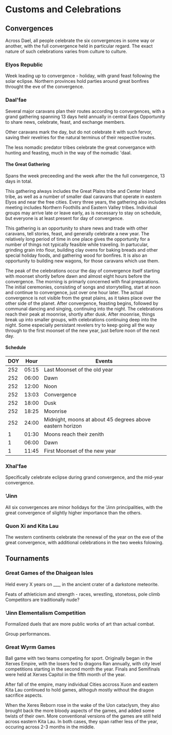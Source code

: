 # Customs and Celebrations

## Convergences

Across Dael, all people celebrate the six convergences in some way or another, with the full convergence held in particular regard. 
The exact nature of such celebrations varies from culture to culture.

### Elyos Republic

Week leading up to convergence - holiday, with grand feast following the solar eclipse.
Northern provinces hold parties around great bonfires throught the eve of the convergence.


### Daal'fae

Several major caravans plan their routes according to convergences, with a grand gathering spanning 13 days held annually in central Eaos
Opportunity to share news, celebrate, feast, and exchange members.

Other caravans mark the day, but do not celebrate it with such fervor, saving their revelries for the natural terminus of their respective routes.

The less nomadic predator tribes celebrate the great convergance with hunting and feasting, much in the way of the nomadic 'daal.

#### The Great Gathering

Spans the week preceeding and the week after the the full convergence, 13 days in total. 

This gathering always includes the Great Plains tribe and Center Inland tribe, as well as a number of smaller daal caravans that operate in eastern Elyos and near the free cities.
Every three years, the gathering also includes meeting includes Northern Foothills and Eastern Valley tribes. Individual groups may arrive late or leave early, as is necessary to stay on schedule, 
but everyone is at least present for day of convergence.

This gathering is an opportunity to share news and trade with other caravans, tell stories, feast, and generally celebrate a new year.
The relatively long period of time in one place gives the opportunity for a number of things not typically feasible while traveling.
In partucular, grinding grain into flour, building clay ovens for baking breads and other special holiday foods, and gathering wood for bonfires.
It is also an opportunity to building new wagons, for those caravans which use them.

The peak of the celebrations occur the day of convergence itself starting with moonset shortly before dawn and almost eight hours before the convergence.
The morning is primarly concerned with final preparations. The initial ceremonies, consisting of songs and storrytelling, start at noon and continue to convergence, just over one hour later.
The actual convergence is not visible from the great plains, as it takes place over the other side of the planet.
After convergence, feasting begins, followed by communal dancing and singing, continuing into the night. The celebrations reach their peak at moonrise, shortly after dusk. 
After moonrise, things break up into smaller groups, with celebrations continuing deep into the night.
Some especially persistant revelers try to keep going all the way through to the first moonset of the new year, just before noon of the next day.

#### Schedule

| DOY | Hour  | Events                           |
|-----|-------|----------------------------------|
| 252 | 05:15 | Last Moonset of the old year     |
| 252 | 06:00 | Dawn                             |
| 252 | 12:00 | Noon                             |
| 252 | 13:03 | Convergence                      |
| 252 | 18:00 | Dusk                             |
| 252 | 18:25 | Moonrise                         |
| 252 | 24:00 | Midnight, moons at about 45 degrees above eastern horizon |
|   1 | 01:30 | Moons reach their zenith         |
|   1 | 06:00 | Dawn                             |
|   1 | 11:45 | First Moonset of the new year    |

### Xhal'fae

Specifically celebrate eclipse during grand convergence, and the mid-year convergence.

### 'Jinn

All six convergences are minor holidays for the 'Jinn principalities, with the great convergence of slightly higher importance than the others.


### Quon Xi and Kita Lau

The western continents celebrate the renewal of the year on the eve of the great convergence, with additional celebrations in the two weeks folowing.

## Tournaments

### Great Games of the Dhaigean Isles

Held every X years on ___, in the ancient crater of a darkstone meteorite.

Feats of athleticism and strength - races, wrestling, stonetoss, pole climb
Competitors are traditionally nude?

### 'Jinn Elementalism Competition

Formalized duels that are more public works of art than actual combat.

Group performances.


### Great Wyrm Games

Ball game with two teams competing for sport. Originally began in the Xerxes Empire, with the losers fed to dragons
Ran annually, with city level competitions starting in the second month the year.
Finals and Semifinals were held at Xerxes Capitol in the fifth month of the year.

After fall of the empire, many individual Cities accross Xuon and eastern Kita Lau continued to hold games, althoguh mostly without the dragon sacrifice aspects.

When the Xeres Reborn rose in the wake of the Uon cataclysm, they also brought back the more bloody aspects of the games, and added some twists of their own.
More conventional versions of the games are still held across eastern Kita Lau. In both cases, they span rather less of the year, occuring across 2-3 months in the middle.
